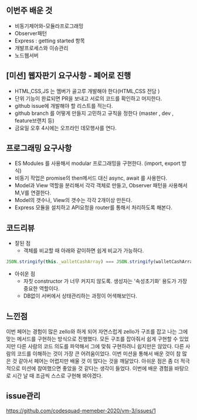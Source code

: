 ## 이번주 배운 것
- 비동기제어와-모듈라프로그래밍
- Observer패턴
- Express : getting started 항목
- 개발프로세스와 이슈관리
- 노드웹서버

## [미션] 웹자판기 요구사항 - 페어로 진행
- HTML,CSS,JS 는 멤버가 골고루 개발해야 한다(HTML,CSS 전담 )
- 단위 기능이 완료되면 PR을 보내고 서로의 코드를 확인하고 머지한다.
- github issue에 개발해야 할 리스트를 적는다.
- github branch 를 어떻게 만들지 고민하고 규칙을 정한다 (master , dev , feature브랜치 등)
- 금요일 오후 4시에는 오프라인 데모행사를 연다.

## 프로그래밍 요구사항
- ES Modules 를 사용해서 modular 프로그래밍을 구현한다. (import, export 방식)
- 비동기 작업은 promise의 then메서드 대신 async, await 를 사용한다.
- Model과 View 역할을 분리해서 각각 객체로 만들고, Observer 패턴을 사용해서 M,V를 연결한다.
- Model의 갯수나, View의 갯수는 각각 2개이상 만든다.
- Express 모듈을 설치하고 API요청을 router를 통해서 처리하도록 해본다.

## 코드리뷰

- 잘된 점
  - 객체를 비교할 때 아래와 같이하면 쉽게 비교가 가능하다.
```js
JSON.stringify(this._walletCashArray) === JSON.stringify(walletCashArray);
```
  

- 아쉬운 점
  - 자칫 constructor 가 너무 커지지 않도록. 생성자는 '속성초기화' 용도가 가장 중요한 역할이다.
  - DB없이 서버에서 상태관리하는 과정이 어색해보인다.


## 느낀점
이번 페어는 경험이 많은 zello와 하게 되어 자연스럽게 zello가 구조를 잡고 나는 그에 맞는 메서드를 구현하는 방식으로 진행했다. 모든 구조를 잡아줘서 쉽게 구현할 수 있었지만 다른 사람의 코드 의도를 파악해서 그에 맞춰 구현하려니 쉽지만은 않았다. 다른 사람의 코드를 이해하는 것이 가장 큰 어려움이었다. 이번 미션을 통해서 배운 것이 참 많은 것 같아서 페어는 어렵지만 배울 것 이 많다는 것을 깨달았다. 아쉬운 점은 좀 더 적극적으로 미션에 참여했으면 좋았을 것 같다는 생각이 들었다. 이번에 배운 경험을 바탕으로 시간 날 때 조금씩 스스로 구현해 봐야겠다.

## issue관리
https://github.com/codesquad-memeber-2020/vm-3/issues/1